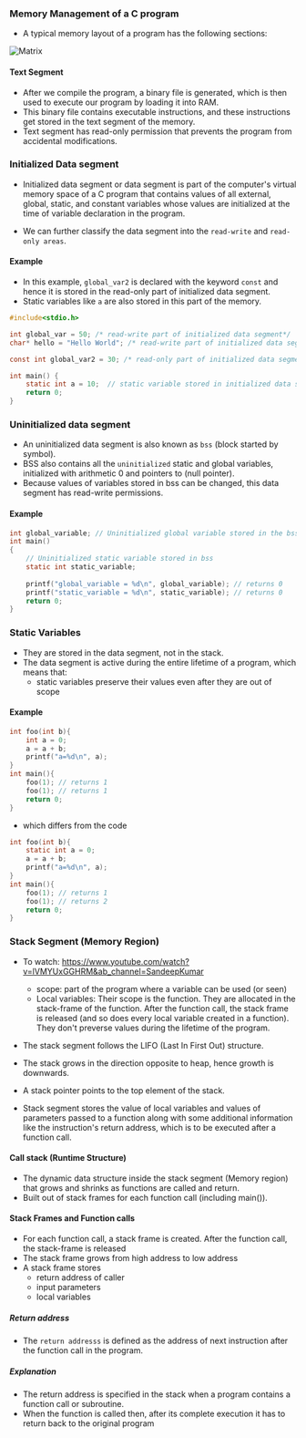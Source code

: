 ### Memory Management of a C program
- A typical memory layout of a program has the following sections:

![Matrix](../../images/img_5.png)

#### Text Segment

- After we compile the program, a binary file is generated, which is then used to execute our program by loading it into RAM. 
- This binary file contains executable instructions, and these instructions get stored in the text segment of the memory.
- Text segment has read-only permission that prevents the program from accidental modifications.

### Initialized Data segment

- Initialized data segment or data segment is part of the computer's virtual memory space of a C program that contains values of all external, global, static, and constant variables whose values are initialized at the time of variable declaration in the program.

- We can further classify the data segment into the ```read-write``` and ```read-only areas```.

#### Example
- In this example, ```global_var2``` is declared with the keyword ```const``` and hence it is stored in the read-only part of initialized data segment. 
- Static variables like ```a``` are also stored in this part of the memory.
```c
#include<stdio.h>

int global_var = 50; /* read-write part of initialized data segment*/
char* hello = "Hello World"; /* read-write part of initialized data segment*/

const int global_var2 = 30; /* read-only part of initialized data segment */

int main() {
    static int a = 10;  // static variable stored in initialized data segment
    return 0;
}
```
### Uninitialized data segment

- An uninitialized data segment is also known as ```bss``` (block started by symbol).
- BSS also contains all the ```uninitialized``` static and global variables, initialized with arithmetic 0 and pointers to (null pointer).
- Because values of variables stored in bss can be changed, this data segment has read-write permissions.

#### Example

```c
int global_variable; // Uninitialized global variable stored in the bss segment
int main()
{
    // Uninitialized static variable stored in bss
    static int static_variable;
    
    printf("global_variable = %d\n", global_variable); // returns 0
    printf("static_variable = %d\n", static_variable); // returns 0
    return 0;
}
```
### Static Variables
- They are stored in the data segment, not in the stack.
- The data segment is active during the entire lifetime of a program, which means that:
  - static variables preserve their values even after they are out of scope

#### Example
```c
int foo(int b){
    int a = 0;
    a = a + b;
    printf("a=%d\n", a);
}
int main(){
    foo(1); // returns 1
    foo(1); // returns 1
    return 0;
}
```
- which differs from the code
```c
int foo(int b){
    static int a = 0;
    a = a + b;
    printf("a=%d\n", a);
}
int main(){
    foo(1); // returns 1
    foo(1); // returns 2
    return 0;
}
```
### Stack Segment (Memory Region)

- To watch: https://www.youtube.com/watch?v=lVMYUxGGHRM&ab_channel=SandeepKumar

  - scope: part of the program where a variable can be used (or seen)
  - Local variables: Their scope is the function. They are allocated in the stack-frame of the function. After the function call, the stack frame is released (and so does every local variable created in a function). They don't preverse values during the lifetime of the program.

- The stack segment follows the LIFO (Last In First Out) structure.
- The stack grows in the direction opposite to heap, hence growth is downwards.
- A stack pointer points to the top element of the stack.
- Stack segment stores the value of local variables and values of parameters passed to a function along with some additional information like the instruction's return address, which is to be executed after a function call.

#### Call stack (Runtime Structure)

- The dynamic data structure inside the stack segment (Memory region) that grows and shrinks as functions are called and return.
- Built out of stack frames for each function call (including main()).

#### Stack Frames and Function calls
- For each function call, a stack frame is created. After the function call, the stack-frame is released
- The stack frame grows from high address to low address
- A stack frame stores
  - return address of caller
  - input parameters
  - local variables
##### Return address
- The ```return addresss``` is defined as the address of next instruction after the function call in the program.
##### Explanation
- The return address is specified in the stack when a program contains a function call or subroutine.
- When the function is called then, after its complete execution it has to return back to the original program 
